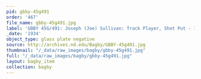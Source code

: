 ```yaml
---
pid: gbby-45g491
order: '467'
file_name: gbby-45g491.jpg
label: 'GBBY 45G/491: Joseph (Joe) Sullivan: Track Player, Shot Put - 1934'
_date: '1934'
object_type: glass plate negative
source: http://archives.nd.edu/Bagby/GBBY-45g491.jpg
thumbnail: "/_data/raw_images/bagby/gbby-45g491.jpg"
full: "/_data/raw_images/bagby/gbby-45g491.jpg"
layout: bagby_item
collection: bagby
---
```

